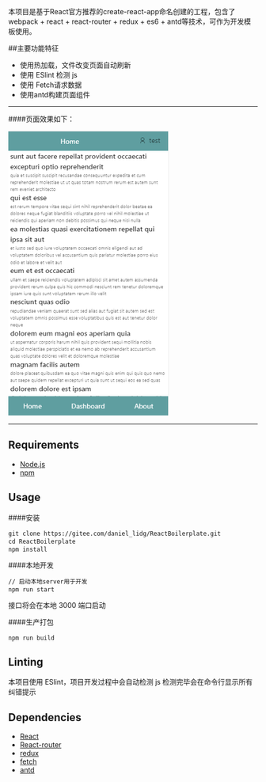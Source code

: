 本项目是基于React官方推荐的create-react-app命名创建的工程，包含了 webpack + react + react-router + redux + es6 + antd等技术，可作为开发模板使用。



##主要功能特征
- 使用热加载，文件改变页面自动刷新
- 使用 ESlint 检测 js
- 使用 Fetch请求数据
- 使用antd构建页面组件

---------

####页面效果如下：

![demo](./demo.png)


---------



## Requirements
- [Node.js](https://nodejs.org)
- [npm](https://www.npmjs.com/)

## Usage
####安装
```
git clone https://gitee.com/daniel_lidg/ReactBoilerplate.git
cd ReactBoilerplate
npm install
```
####本地开发
```
// 启动本地server用于开发
npm run start
```
接口将会在本地 3000 端口启动

####生产打包
```
npm run build
```

## Linting
本项目使用 ESlint，项目开发过程中会自动检测 js
检测完毕会在命令行显示所有纠错提示


## Dependencies
- [React](https://github.com/facebook/react)
- [React-router](https://github.com/reactjs/react-router)
- [redux](https://github.com/reactjs/redux)
- [fetch](https://github.com/github/fetch)
- [antd](https://ant.design)